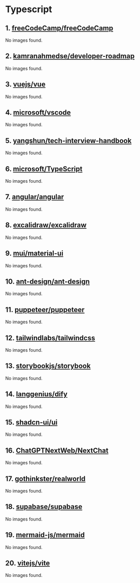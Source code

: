 <!-- 这是由脚本自动生成的文件，请勿直接修改此文件！ -->

# Typescript

## 1. [freeCodeCamp/freeCodeCamp](https://github.com/freeCodeCamp/freeCodeCamp)

No images found.

## 2. [kamranahmedse/developer-roadmap](https://github.com/kamranahmedse/developer-roadmap)

No images found.

## 3. [vuejs/vue](https://github.com/vuejs/vue)

No images found.

## 4. [microsoft/vscode](https://github.com/microsoft/vscode)

No images found.

## 5. [yangshun/tech-interview-handbook](https://github.com/yangshun/tech-interview-handbook)

No images found.

## 6. [microsoft/TypeScript](https://github.com/microsoft/TypeScript)

No images found.

## 7. [angular/angular](https://github.com/angular/angular)

No images found.

## 8. [excalidraw/excalidraw](https://github.com/excalidraw/excalidraw)

No images found.

## 9. [mui/material-ui](https://github.com/mui/material-ui)

No images found.

## 10. [ant-design/ant-design](https://github.com/ant-design/ant-design)

No images found.

## 11. [puppeteer/puppeteer](https://github.com/puppeteer/puppeteer)

No images found.

## 12. [tailwindlabs/tailwindcss](https://github.com/tailwindlabs/tailwindcss)

No images found.

## 13. [storybookjs/storybook](https://github.com/storybookjs/storybook)

No images found.

## 14. [langgenius/dify](https://github.com/langgenius/dify)

No images found.

## 15. [shadcn-ui/ui](https://github.com/shadcn-ui/ui)

No images found.

## 16. [ChatGPTNextWeb/NextChat](https://github.com/ChatGPTNextWeb/NextChat)

No images found.

## 17. [gothinkster/realworld](https://github.com/gothinkster/realworld)

No images found.

## 18. [supabase/supabase](https://github.com/supabase/supabase)

No images found.

## 19. [mermaid-js/mermaid](https://github.com/mermaid-js/mermaid)

No images found.

## 20. [vitejs/vite](https://github.com/vitejs/vite)

No images found.

